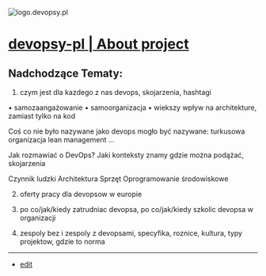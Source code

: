 ![logo.devopsy.pl](http://logo.devopsy.pl/1/cover.png)

# [devopsy-pl | About project](https://devopsy-pl.github.io/devopsy-pl/)

## Nadchodzące Tematy:

1. czym jest dla kazdego z nas devops, skojarzenia, hashtagi

• samozaangażowanie
• samoorganizacja
• wiekszy wpływ na architekture, zamiast tylko na kod

Coś co nie było nazywane jako devops mogło być nazywane: 
	turkusowa organizacja
	lean management
	…


Jak rozmawiać o DevOps?
Jaki konteksty znamy
gdzie można podążać, skojarzenia

Czynnik ludzki
Architektura
Sprzęt
Oprogramowanie środowiskowe



2. oferty pracy dla devopsow w europie

3. po co/jak/kiedy zatrudniac devopsa, po co/jak/kiedy szkolic devopsa w organizacji

4. zespoly bez i zespoly z devopsami, specyfika, roznice, kultura, typy projektow, gdzie to norma

---
+ [edit](https://github.com/devopsy-pl/devopsy-pl/edit/main/README.md)
